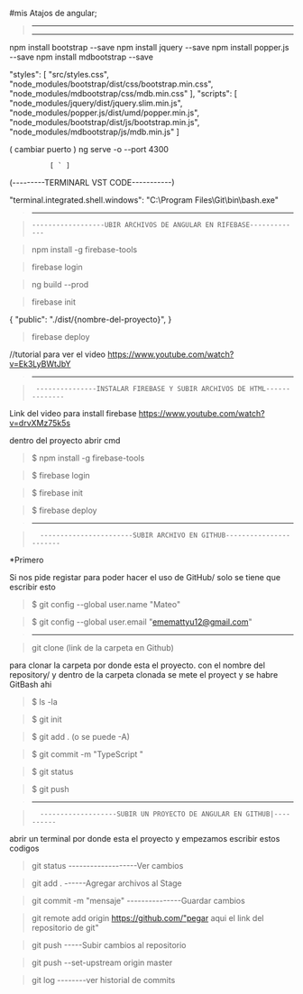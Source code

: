 #mis Atajos de angular;
>------------------------------------------------------
>------------------------------------------------------

 npm install bootstrap --save
 npm install jquery --save
 npm install popper.js --save
 npm install mdbootstrap --save

"styles": [
              "src/styles.css",
              "node_modules/bootstrap/dist/css/bootstrap.min.css",
              "node_modules/mdbootstrap/css/mdb.min.css"
            ],
            "scripts": [
              "node_modules/jquery/dist/jquery.slim.min.js",
              "node_modules/popper.js/dist/umd/popper.min.js",
              "node_modules/bootstrap/dist/js/bootstrap.min.js",
              "node_modules/mdbootstrap/js/mdb.min.js"
            ]


( cambiar puerto )
ng serve -o --port 4300   

              [ ` ]


(---------TERMINARL VST CODE-----------)

"terminal.integrated.shell.windows": "C:\\Program Files\\Git\\bin\\bash.exe"

>------------------------------------------------------

>     ------------------UBIR ARCHIVOS DE ANGULAR EN RIFEBASE-------------

> npm install -g firebase-tools

> firebase login

> ng build --prod

> firebase init

{
    "public": "./dist/{nombre-del-proyecto}",
}

> firebase deploy

//tutorial para ver el video
https://www.youtube.com/watch?v=Ek3LyBWtJbY

>------------------------------------------------------

>      ---------------INSTALAR FIREBASE Y SUBIR ARCHIVOS DE HTML--------------

Link del video para install firebase https://www.youtube.com/watch?v=drvXMz75k5s

dentro del proyecto abrir cmd

>$ npm install -g firebase-tools

>$ firebase login

>$ firebase init

>$ firebase deploy


>------------------------------------------------------

>       -----------------------SUBIR ARCHIVO EN GITHUB-----------------------

*Primero

Si nos pide registar para poder hacer el uso de GitHub/ solo se tiene que escribir esto 

>$ git config --global user.name "Mateo"

>$ git config --global user.email "ememattyu12@gmail.com"

>------------------------------------------------------

> git clone (link de la carpeta en Github)

para clonar la carpeta por donde esta el proyecto.
con el nombre del repository/ y dentro de la carpeta clonada se mete el proyect y  se habre GitBash ahi


>$ ls -la

>$ git init

>$ git add . (o se puede -A)

>$ git commit -m "TypeScript "

>$ git status

>$ git push

>------------------------------------------------------

>       -------------------SUBIR UN PROYECTO DE ANGULAR EN GITHUB|----------

abrir un terminal por donde esta el proyecto y empezamos escribir estos codigos


>  git status                    -------------------Ver cambios

>  git add .                     ------Agregar archivos al Stage

>  git commit -m "mensaje"        ---------------Guardar cambios    

>  git remote add origin https://github.com/"pegar aqui el link del  repositorio de git"

>  git push                       -----Subir cambios al repositorio

>  git push --set-upstream origin master

>  git log                         --------ver historial de commits




















